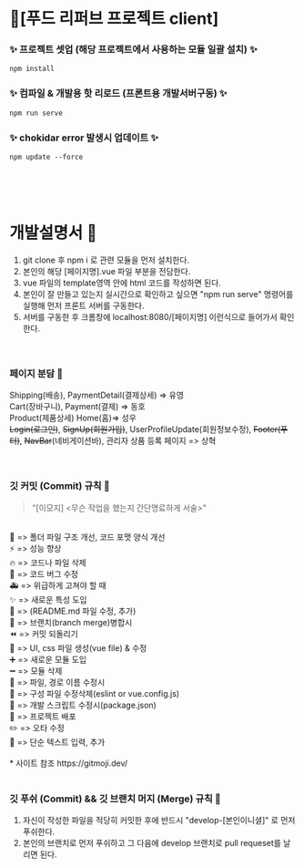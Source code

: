 # 🎉[푸드 리퍼브 프로젝트 client]

### ✨ 프로젝트 셋업 (해당 프로젝트에서 사용하는 모듈 일괄 설치) ✨
```
npm install
```

### ✨ 컴파일 & 개발용 핫 리로드 (프론트용 개발서버구동) ✨
```
npm run serve
```

### ✨ chokidar error 발생시 업데이트 ✨
```
npm update --force
```
</br></br></br>
# 개발설명서 🎨

1. git clone 후 npm i 로 관련 모듈을 먼저 설치한다.</br>
2. 본인의 해당 [페이지명].vue 파일 부분을 전담한다.</br>
3. vue 파일의 template영역 안에 html 코드를 작성하면 된다.</br>
4. 본인이 잘 만들고 있는지 실시간으로 확인하고 싶으면 "npm run serve" 명령어를 실행해 먼저 프론트 서버를 구동한다.</br>
5. 서버를 구동한 후 크롬창에 localhost:8080/[페이지명] 이런식으로 들어가서 확인한다.</br>
</br></br>

### 페이지 분담 🎈

Shipping(배송), PaymentDetail(결제상세) => 유영 </br>
Cart(장바구니), Payment(결제) => 동호 </br>
Product(제품상세) Home(홈)=> 성우 </br>
~~Login(로그인)~~, ~~SignUp(회원가입)~~, UserProfileUpdate(회원정보수정), ~~Footer(푸터)~~, ~~NavBar~~(네비게이션바), 관리자 상품 등록 페이지   => 상혁 </br>
</br></br>

### 깃 커밋 (Commit) 규칙 🧨

> "[이모지] <무슨 작업을 했는지 간단명료하게 서술>"
</br>
🎨 => 폴더 파일 구조 개선, 코드 포맷 양식 개선 </br>
⚡️ => 성능 향상 </br>
🔥 => 코드나 파일 삭제</br>
🐛 => 코드 버그 수정</br>
🚑️ => 위급하게 고쳐야 할 때</br>
✨ => 새로운 특성 도입</br>
📝 => (README.md 파일 수정, 추가)</br>
🔀 => 브랜치(branch merge)병합시</br>
⏪️ => 커밋 되돌리기</br>
💄 => UI, css 파일 생성(vue file) & 수정</br>
➕ => 새로운 모듈 도입</br>
➖ => 모듈 삭제</br>
🚚 => 파일, 경로 이름 수정시</br>
🔧 => 구성 파일 수정삭제(eslint or vue.config.js)</br>
🔨 => 개발 스크립트 수정시(package.json)</br>
🚀 => 프로젝트 배포</br>
✏️ => 오타 수정</br>
💬 => 단순 텍스트 입력, 추가</br>


</br>
* 사이트 참조
https://gitmoji.dev/
</br></br>

### 깃 푸쉬 (Commit) && 깃 브랜치 머지 (Merge) 규칙 🚀
1. 자신이 작성한 파일을 적당히 커밋한 후에 반드시 "develop-[본인이니셜]" 로 먼저 푸쉬한다.
2. 본인의 브랜치로 먼저 푸쉬하고 그 다음에 develop 브랜치로 pull requeset를 날리면 된다.
